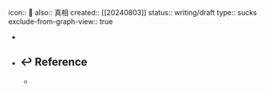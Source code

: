 icon:: 🤮
also:: 真相
created:: [[20240803]]
status:: writing/draft
type:: sucks
exclude-from-graph-view:: true

-
- ## ↩ Reference
  -